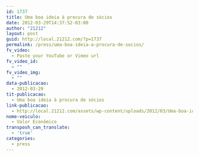 ```yaml
---
id: 1737
title: Uma boa ideia à procura de sócios
date: 2012-03-29T14:37:52-03:00
author: "21212"
layout: post
guid: http://local.21212.com/?p=1737
permalink: /press/uma-boa-ideia-a-procura-de-socios/
fv_video:
  - Paste your YouTube or Vimeo url
fv_video_id:
  - ""
fv_video_img:
  - ""
data-publicacao:
  - 2012-03-29
tit-publicacao:
  - Uma boa ideia à procura de sócios
link-publicacao:
  - http://local.21212.com/assets/wp-content/uploads/2012/03/Uma-boa-ideia-à-procura-de-sócios.pdf
nome-veiculo:
  - Valor Econômico
transposh_can_translate:
  - 'true'
categories:
  - press
---
```

